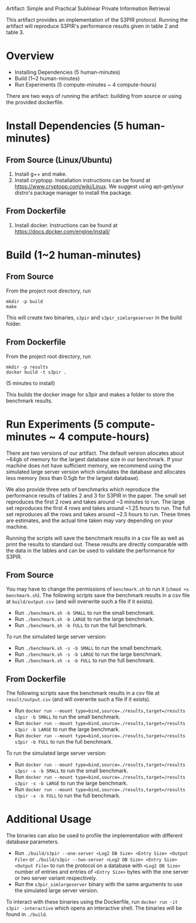 Artifact: Simple and Practical Sublinear Private Information Retrieval

This artifact provides an implementation of the S3PIR protocol. Running the artifact will reproduce S3PIR's performance results given in table 2 and table 3.

# Overview
* Installing Dependencies (5 human-minutes)
* Build (1~2 human-minutes)
* Run Experiments (5 compute-minutes ~ 4 compute-hours)

There are two ways of running the artifact: building from source or using the provided dockerfile. 

# Install Dependencies (5 human-minutes)

## From Source (Linux/Ubuntu)
  1. Install g++ and make.
  2. Install cryptopp. Installation instructions can be found at https://www.cryptopp.com/wiki/Linux. We suggest using apt-get/your distro's package manager to install the package. 

## From Dockerfile
  1. Install docker. Instructions can be found at https://docs.docker.com/engine/install/

# Build (1~2 human-minutes)

## From Source
From the project root directory, run 
```
mkdir -p build
make
```

This will create two binaries, `s3pir` and `s3pir_simlargeserver` in the build folder. 

## From Dockerfile
From the project root directory, run 
```
mkdir -p results
docker build -t s3pir .
```
(5 minutes to install) 

This builds the docker image for s3pir and makes a folder to store the benchmark results. 

# Run Experiments (5 compute-minutes ~ 4 compute-hours)
There are two versions of our artifact. The default version allocates about ~64gb of memory for the largest database size in our benchmark. If your machine does not have sufficient memory, we recommend using the simulated large server version which simulates the database and allocates less memory (less than 0.5gb for the largest database). 

We also provide three sets of benchmarks which reproduce the performance results of tables 2 and 3 for S3PIR in the paper. 
The small set reproduces the first 2 rows and takes around ~3 minutes to run. 
The large set reproduces the first 4 rows and takes around ~1.25 hours to run.
The full set reproduces all the rows and takes around ~2.5 hours to run. These times are estimates, and the actual time taken may vary depending on your machine.

Running the scripts will save the benchmark results in a csv file as well as print the results to standard out. These results are directly comparable with the data in the tables and can be used to validate the performance for S3PIR.

## From Source
You may have to change the permissions of `benchmark.sh` to run it (`chmod +x benchmark.sh`). The following scripts save the benchmark results in a csv file at `build/output.csv` (and will overwrite such a file if it exists). 

* Run `./benchmark.sh -b SMALL` to run the small benchmark.
* Run `./benchmark.sh -b LARGE` to run the large benchmark.
* Run `./benchmark.sh -b FULL` to run the full benchmark.

To run the simulated large server version:
* Run `./benchmark.sh -s -b SMALL` to run the small benchmark.
* Run `./benchmark.sh -s -b LARGE` to run the large benchmark.
* Run `./benchmark.sh -s -b FULL` to run the full benchmark.

## From Dockerfile
The following scripts save the benchmark results in a csv file at `result/output.csv` (and will overwrite such a file if it exists).

* Run `docker run --mount type=bind,source=./results,target=/results s3pir -b SMALL` to run the small benchmark.
* Run `docker run --mount type=bind,source=./results,target=/results s3pir -b LARGE` to run the large benchmark.
* Run `docker run --mount type=bind,source=./results,target=/results s3pir -b FULL` to run the full benchmark.

To run the simulated large server version:
* Run `docker run --mount type=bind,source=./results,target=/results s3pir -s -b SMALL` to run the small benchmark.
* Run `docker run --mount type=bind,source=./results,target=/results s3pir -s -b LARGE` to run the large benchmark.
* Run `docker run --mount type=bind,source=./results,target=/results s3pir -s -b FULL` to run the full benchmark.

# Additional Usage
The binaries can also be used to profile the implementation with different database parameters.

* Run `./build/s3pir --one-server <Log2 DB Size> <Entry Size> <Output File>` or 
`./build/s3pir --two-server <Log2 DB Size> <Entry Size> <Output File>` to run the protocol on a database with `<Log2 DB Size>` number of entries and entries of `<Entry Size>` bytes with the one server or two server variant respectively. 
* Run the `s3pir_simlargeserver` binary with the same arguments to use the simulated large server version.

To interact with these binaries using the Dockerfile, run `docker run -it s3pir -interactive` which opens an interactive shell. The binaries will be found in `./build`.

